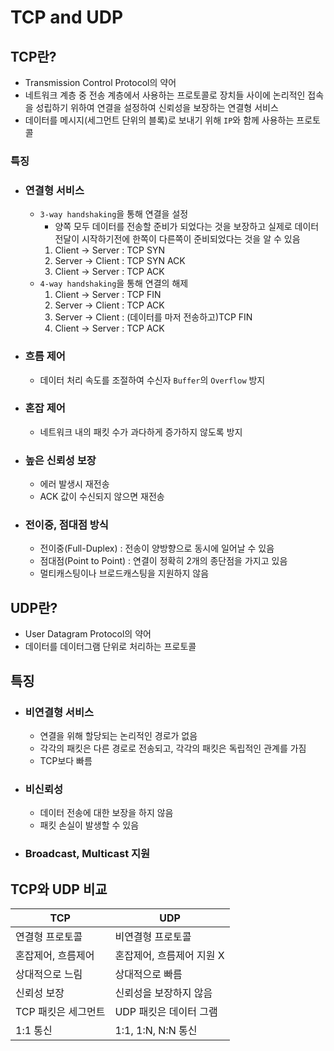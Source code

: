 # TCP and UDP

## TCP란?
- Transmission Control Protocol의 약어
- 네트워크 계층 중 전송 계층에서 사용하는 프로토콜로 장치들 사이에 논리적인 접속을 성립하기 위하여 연결을 설정하여 신뢰성을 보장하는 연결형 서비스
- 데이터를 메시지(세그먼트 단위의 블록)로 보내기 위해 `IP`와 함께 사용하는 프로토콜
### 특징
- ### 연결형 서비스
    - `3-way handshaking`을 통해 연결을 설정
        - 양쪽 모두 데이터를 전송할 준비가 되었다는 것을 보장하고 실제로 데이터 전달이 시작하기전에 한쪽이 다른쪽이 준비되었다는 것을 알 수 있음
        1. Client -> Server : TCP SYN
        2. Server -> Client : TCP SYN ACK
        3. Client -> Server : TCP ACK
    - `4-way handshaking`을 통해 연결의 해제
        1. Client -> Server : TCP FIN
        2. Server -> Client : TCP ACK
        3. Server -> Client : (데이터를 마저 전송하고)TCP FIN
        4. Client -> Server : TCP ACK
- ### 흐름 제어
    - 데이터 처리 속도를 조절하여 수신자 `Buffer`의 `Overflow` 방지
- ### 혼잡 제어
    - 네트워크 내의 패킷 수가 과다하게 증가하지 않도록 방지
- ### 높은 신뢰성 보장
    - 에러 발생시 재전송
    - ACK 값이 수신되지 않으면 재전송
- ### 전이중, 점대점 방식
    - 전이중(Full-Duplex) : 전송이 양방향으로 동시에 일어날 수 있음
    - 점대점(Point to Point) : 연결이 정확히 2개의 종단점을 가지고 있음
    - 멀티캐스팅이나 브로드캐스팅을 지원하지 않음

## UDP란?
- User Datagram Protocol의 약어
- 데이터를 데이터그램 단위로 처리하는 프로토콜

## 특징
- ### 비연결형 서비스
    - 연결을 위해 할당되는 논리적인 경로가 없음
    - 각각의 패킷은 다른 경로로 전송되고, 각각의 패킷은 독립적인 관계를 가짐
    - TCP보다 빠름
- ### 비신뢰성
    - 데이터 전송에 대한 보장을 하지 않음
    - 패킷 손실이 발생할 수 있음
- ### Broadcast, Multicast 지원

## TCP와 UDP 비교
|TCP|UDP|
|-----|-------|
|연결형 프로토콜|비연결형 프로토콜|
|혼잡제어, 흐름제어|혼잡제어, 흐름제어 지원 X|
|상대적으로 느림|상대적으로 빠름|
|신뢰성 보장|신뢰성을 보장하지 않음|
|TCP 패킷은 세그먼트|UDP 패킷은 데이터 그램|
|1:1 통신|1:1, 1:N, N:N 통신|
